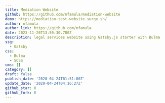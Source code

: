 ```yaml
---
title: Mediation Website
github: https://github.com/nfamula/mediation-website
demo: https://mediation-test-website.surge.sh/
author: nfamula
author_link: https://github.com/nfamula
date: 2023-11-26T13:50:30.780Z
description: legal services website using Gatsby.js starter with Bulma css & Netlify CMS
ssg:
  - Gatsby
css:
  - Bulma
  - SCSS
cms: []
category: []
draft: false
publish_date: '2020-04-24T01:51:00Z'
update_date: '2020-04-24T04:16:27Z'
github_star: 0
github_fork: 0
---
```

